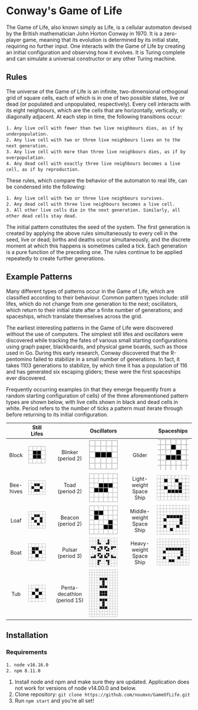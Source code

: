 # Conway's Game of Life
The Game of Life, also known simply as Life, is a cellular automaton devised by the British mathematician John Horton Conway in 1970. It is a zero-player game, meaning that its evolution is determined by its initial state, requiring no further input. One interacts with the Game of Life by creating an initial configuration and observing how it evolves. It is Turing complete and can simulate a universal constructor or any other Turing machine. 

## Rules
The universe of the Game of Life is an infinite, two-dimensional orthogonal grid of square cells, each of which is in one of two possible states, live or dead (or populated and unpopulated, respectively). Every cell interacts with its eight neighbours, which are the cells that are horizontally, vertically, or diagonally adjacent. At each step in time, the following transitions occur:

    1. Any live cell with fewer than two live neighbours dies, as if by underpopulation.
    2. Any live cell with two or three live neighbours lives on to the next generation.
    3. Any live cell with more than three live neighbours dies, as if by overpopulation.
    4. Any dead cell with exactly three live neighbours becomes a live cell, as if by reproduction.

These rules, which compare the behavior of the automaton to real life, can be condensed into the following:

    1. Any live cell with two or three live neighbours survives.
    2. Any dead cell with three live neighbours becomes a live cell.
    3. All other live cells die in the next generation. Similarly, all other dead cells stay dead.

The initial pattern constitutes the seed of the system. The first generation is created by applying the above rules simultaneously to every cell in the seed, live or dead; births and deaths occur simultaneously, and the discrete moment at which this happens is sometimes called a tick. Each generation is a pure function of the preceding one. The rules continue to be applied repeatedly to create further generations. 

## Example Patterns
Many different types of patterns occur in the Game of Life, which are classified according to their behaviour. Common pattern types include: still lifes, which do not change from one generation to the next; oscillators, which return to their initial state after a finite number of generations; and spaceships, which translate themselves across the grid.

The earliest interesting patterns in the Game of Life were discovered without the use of computers. The simplest still lifes and oscillators were discovered while tracking the fates of various small starting configurations using graph paper, blackboards, and physical game boards, such as those used in Go. During this early research, Conway discovered that the R-pentomino failed to stabilize in a small number of generations. In fact, it takes 1103 generations to stabilize, by which time it has a population of 116 and has generated six escaping gliders; these were the first spaceships ever discovered.

Frequently occurring examples (in that they emerge frequently from a random starting configuration of cells) of the three aforementioned pattern types are shown below, with live cells shown in black and dead cells in white. Period refers to the number of ticks a pattern must iterate through before returning to its initial configuration. 

|  | Still Lifes |  |  | Oscillators |  | | Spaceships |
| :----: | :---: | :---: | :---: | :---: | :---: | :---: | :---: |
| Block | ![](images/block.png) |  | Blinker (period 2) | ![](images/blinker.gif) |  | Glider | ![](images/glider.gif) |
| Bee-hives | ![](images/beehive.png) |  | Toad (period 2) | ![](images/toad.gif) |  | Light-weight Space Ship | ![](images/lwss.gif) |
| Loaf | ![](images/loaf.png) |  | Beacon (period 2) | ![](images/beacon.gif) |  | Middle-weight Space Ship | ![](images/mwss.gif) | 
| Boat | ![](images/boat.png) |  | Pulsar (period 3) | ![](images/pulsar.gif) |  | Heavy-weight Space Ship | ![](images/hwss.gif) |
| Tub | ![](images/tub.png) |  | Penta-decathlon (period 15) | ![](images/penta-decathelon.gif) |

## Installation

### Requirements
```
1. node v16.16.0
2. npm 8.11.0
```
1. Install node and npm and make sure they are updated. Application does not work for versions of node v14.00.0 and below.
2. Clone repository: `git clone https://github.com/noumxn/GameOfLife.git`
3. Run `npm start` and you're all set!